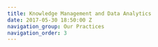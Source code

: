 ```yaml
---
title: Knowledge Management and Data Analytics
date: 2017-05-30 18:50:00 Z
navigation_group: Our Practices
navigation_order: 3
---
```


